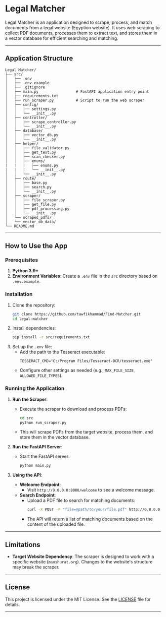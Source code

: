 # Legal Matcher

Legal Matcher is an application designed to scrape, process, and match documents from a legal website (Egyption website). It uses web scraping to collect PDF documents, processes them to extract text, and stores them in a vector database for efficient searching and matching.

---

## Application Structure

```
Legal Matcher/
├── src/
│   ├── .env                    
│   ├── .env.example            
│   ├── .gitignore              
│   ├── main.py                 # FastAPI application entry point
│   ├── requirements.txt        
│   ├── run_scraper.py          # Script to run the web scraper
│   ├── config/
│   │   ├── settings.py         
│   │   └── __init__.py         
│   ├── controller/
│   │   ├── scrape_controller.py
│   │   └── __init__.py         
│   ├── database/
│   │   ├── vector_db.py        
│   │   └── __init__.py         
│   ├── helper/
│   │   ├── file_validator.py   
│   │   ├── get_text.py         
│   │   ├── scan_checker.py     
│   │   ├── enums/
|   |   |   ├── enums.py
|   |   |   └── __init__.py
│   │   └── __init__.py         
│   ├── route/
│   │   ├── base.py             
│   │   ├── search.py           
│   │   └── __init__.py         
│   ├── scraper/
│   │   ├── file_scraper.py    
│   │   ├── get_file.py         
│   │   ├── pdf_processing.py   
│   │   └── __init__.py         
│   └── scraped_pdfs/           
│   └── vector_db_data/         
└── README.md                   
```

---

## How to Use the App

### Prerequisites
1. **Python 3.9+**
2. **Environment Variables**: Create a `.env` file in the `src` directory based on `.env.example`.

### Installation
1. Clone the repository:
   ```bash
   git clone https://github.com/tawfikhammad/Find-Matcher.git
   cd legal-matcher
   ```
2. Install dependencies:
   ```bash
   pip install -r src/requirements.txt
   ```
3. Set up the `.env` file:
   - Add the path to the Tesseract executable:
     ```plaintext
     TESSERACT_CMD="C:/Program Files/Tesseract-OCR/tesseract.exe"
     ```
   - Configure other settings as needed (e.g., `MAX_FILE_SIZE`, `ALLOWED_FILE_TYPES`).

### Running the Application
1. **Run the Scraper**:
   - Execute the scraper to download and process PDFs:
     ```bash
     cd src
     python run_scraper.py
     ```
   - This will scrape PDFs from the target website, process them, and store them in the vector database.

2. **Run the FastAPI Server**:
   - Start the FastAPI server:
     ```bash
     python main.py
     ```

3. **Using the API**:
   - **Welcome Endpoint**:
     - Visit `http://0.0.0.0:8000/welcome` to see a welcome message.
   - **Search Endpoint**:
     - Upload a PDF file to search for matching documents:
       ```bash
       curl -X POST -F "file=@path/to/your/file.pdf" http://0.0.0.0:8000/matcher/search
       ```
     - The API will return a list of matching documents based on the content of the uploaded file.

---

## Limitations

* **Target Website Dependency**:
  The scraper is designed to work with a specific website (`manshurat.org`). Changes to the website's structure may break the scraper.


---

## License
This project is licensed under the MIT License. See the [LICENSE](LICENSE) file for details.

---
